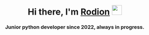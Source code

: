 <h1 align="center">Hi there, I'm <a href="https://daniilshat.ru/" target="_blank">Rodion</a> 
<img src="https://github.com/blackcater/blackcater/raw/main/images/Hi.gif" height="32"/></h1>
<h3 align="center">Junior python developer since 2022, always in progress.</h3>

<!--
**nuprivetlepta/nuprivetlepta** is a ✨ _special_ ✨ repository because its `README.md` (this file) appears on your GitHub profile.


- 🌱 I’m currently learning python, linux, web 
- 💬 Ask me about my actual work
- 📫 How to reach me: stopkran510@gmail.com

-->
